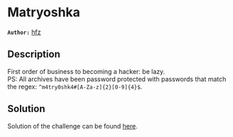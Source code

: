 # Matryoshka

**`Author:`** [hfz](https://github.com/hfz1337)

## Description

First order of business to becoming a hacker: be lazy.  
PS: All archives have been password protected with passwords that match the regex: `^m4try0shk4#[A-Za-z]{2}[0-9]{4}$`.

## Solution

Solution of the challenge can be found [here](solution/).
